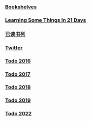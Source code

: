 
### [Bookshelves](./bookshelves/README.md)
### [Learning Some Things In 21 Days](./21.md)

### [已读书列](./shelves.md)

### [Twitter](./src/twitter.md)

### [Todo 2016](./src/years/2016.md)
### [Todo 2017](./src/years/2017.md)
### [Todo 2018](./src/years/2018.md)
### [Todo 2019](./src/years/2019.md)
### [Todo 2022](./src/years/2022.md)
